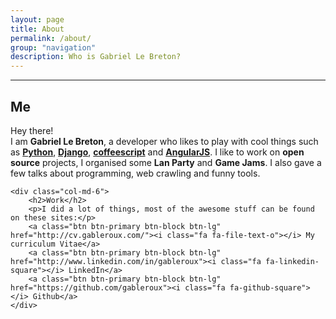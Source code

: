 ```yaml
---
layout: page
title: About
permalink: /about/
group: "navigation"
description: Who is Gabriel Le Breton?
---
```


<!-- <img class="img-circle center-block" src="{{ site.author.email | to_gravatar }}" /> -->

<div class="row text-center">
    <div class="github-card" height="300" width="350" data-theme="medium" data-github="gableroux"></div>
    <script src="http://lab.lepture.com/github-cards/widget.js"></script>
</div>

<hr>

<div class="row">
    <div class="col-md-6">
        <h2>Me</h2>
        <p>
        Hey there!<br>
        I am <strong>Gabriel Le Breton</strong>, a developer who likes to play with cool things such as 
        <a href="https://www.python.org/"><strong>Python</strong></a>, 
        <a href="https://www.djangoproject.com/"><strong>Django</strong></a>, 
        <a href="http://coffeescript.org/"><strong>coffeescript</strong></a> and 
        <a href="https://angularjs.org/"><strong>AngularJS</strong></a>.        
        I like to work on <strong>open source</strong> projects, I organised some <strong>Lan Party</strong> and <strong>Game Jams</strong>. I also gave a few talks about programming, web crawling and funny tools.
        </p>
    </div>

    <div class="col-md-6">
        <h2>Work</h2>
        <p>I did a lot of things, most of the awesome stuff can be found on these sites:</p>
        <a class="btn btn-primary btn-block btn-lg" href="http://cv.gableroux.com/"><i class="fa fa-file-text-o"></i> My curriculum Vitae</a>
        <a class="btn btn-primary btn-block btn-lg" href="http://www.linkedin.com/in/gableroux"><i class="fa fa-linkedin-square"></i> LinkedIn</a>
        <a class="btn btn-primary btn-block btn-lg" href="https://github.com/gableroux"><i class="fa fa-github-square"></i> Github</a>
    </div>
</div>
